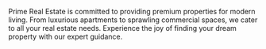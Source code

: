 Prime Real Estate is committed to providing premium properties for modern living. From luxurious apartments to sprawling commercial spaces, we cater to all your real estate needs. Experience the joy of finding your dream property with our expert guidance.
